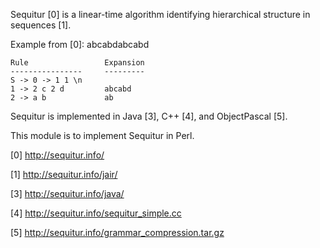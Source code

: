 Sequitur [0] is a linear-time algorithm identifying hierarchical structure in sequences [1].

Example from [0]: abcabdabcabd

	Rule                 Expansion
	----------------     ---------
	S -> 0 -> 1 1 \n                                       
	1 -> 2 c 2 d         abcabd
	2 -> a b             ab

Sequitur is implemented in Java [3], C++ [4], and ObjectPascal [5]. 

This module is to implement Sequitur in Perl.

[0] http://sequitur.info/

[1] http://sequitur.info/jair/

[3] http://sequitur.info/java/

[4] http://sequitur.info/sequitur_simple.cc

[5] http://sequitur.info/grammar_compression.tar.gz
